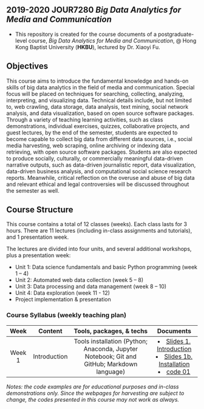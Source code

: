
## 2019-2020 JOUR7280 *Big Data Analytics for Media and Communication*

- This repository is created for the course documents of a postgraduate-level course, *Big Data Analytics for Media and Communication*, @ Hong Kong Baptist University (**HKBU**), lectured by Dr. Xiaoyi Fu.

## Objectives
This course aims to introduce the fundamental knowledge and hands-on skills of big data analytics in the field of media and communication. Special focus will be placed on techniques for searching, collecting, analyzing, interpreting, and visualizing data. Technical details include, but not limited to, web crawling, data storage, data analysis, text mining, social network analysis, and data visualization, based on open source software packages. Through a variety of teaching learning activities, such as class demonstrations, individual exercises, quizzes, collaborative projects, and guest lectures, by the end of the semester, students are expected to become capable to collect big data from different data sources, i.e., social media harvesting, web scraping, online archiving or indexing data retrieving, with open source software packages. Students are also expected to produce socially, culturally, or commercially meaningful data-driven narrative outputs, such as data-driven journalistic report, data visualization, data-driven business analysis, and computational social science research reports. Meanwhile, critical reflection on the overuse and abuse of big data and relevant ethical and legal controversies will be discussed throughout the semester as well.

## Course Structure
This course contains a total of 12 classes (weeks). Each class lasts for 3 hours. There are 11 lectures (including in-class assignments and tutorials), and 1 presentation week.

The lectures are divided into four units, and several additional workshops, plus a presentation week:
- Unit 1: Data science fundamentals and basic Python programming (week 1 – 4)
- Unit 2: Automated web data collection (week 5 – 8)
- Unit 3: Data processing and data management (week 8 – 10)
- Unit 4: Data exploration (week 11 - 12)
- Project implementation & presentation


### Course Syllabus (weekly teaching plan)

| Week | Content | Tools, packages, & techs | Documents|
| :-: | :--: | :-: | :-: |
| Week 1 | Introduction |  Tools installation (Python; Anaconda, Jupyter Notebook; Git and GitHub; Markdown language) | <li>[Slides 1. Introduction](https://github.com/shary777/JOUR7280/blob/master/slides/1%20Intro.pdf) <li>[Slides 1b. Installation](https://github.com/shary777/JOUR7280/blob/master/slides/1b%20Installation.pdf) <li>[code 01](https://github.com/shary777/JOUR7280/blob/master/codes/01_print.ipynb) |

*Notes: the code examples are for educational purposes and in-class demonstrations only. Since the webpages for harvesting are subject to change, the codes presented in this course may not work as always.*

